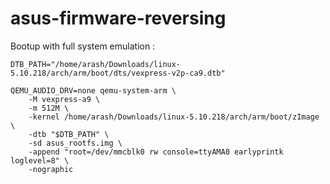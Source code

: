 # asus-firmware-reversing


Bootup with full system emulation :

```
DTB_PATH="/home/arash/Downloads/linux-5.10.218/arch/arm/boot/dts/vexpress-v2p-ca9.dtb"
```

```
QEMU_AUDIO_DRV=none qemu-system-arm \
    -M vexpress-a9 \
    -m 512M \
    -kernel /home/arash/Downloads/linux-5.10.218/arch/arm/boot/zImage \
    -dtb "$DTB_PATH" \
    -sd asus_rootfs.img \
    -append "root=/dev/mmcblk0 rw console=ttyAMA0 earlyprintk loglevel=8" \
    -nographic

```
